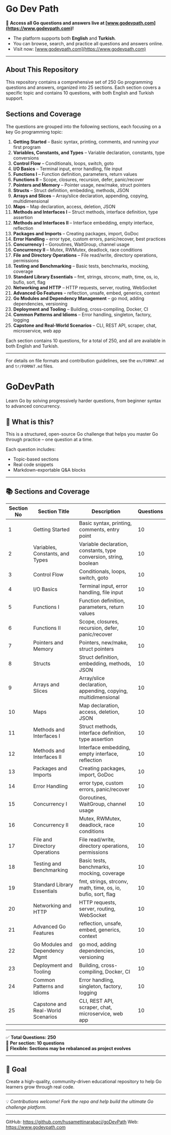 # Go Dev Path

🚀 **Access all Go questions and answers live at [www.godevpath.com](https://www.godevpath.com)!**

- The platform supports both **English** and **Turkish**.
- You can browse, search, and practice all questions and answers online.
- Visit now: [www.godevpath.com](https://www.godevpath.com)

---

## About This Repository

This repository contains a comprehensive set of 250 Go programming questions and answers, organized into 25 sections. Each section covers a specific topic and contains 10 questions, with both English and Turkish support.

## Sections and Coverage

The questions are grouped into the following sections, each focusing on a key Go programming topic:

1. **Getting Started** – Basic syntax, printing, comments, and running your first program
2. **Variables, Constants, and Types** – Variable declaration, constants, type conversions
3. **Control Flow** – Conditionals, loops, switch, goto
4. **I/O Basics** – Terminal input, error handling, file input
5. **Functions I** – Function definition, parameters, return values
6. **Functions II** – Scope, closures, recursion, defer, panic/recover
7. **Pointers and Memory** – Pointer usage, new/make, struct pointers
8. **Structs** – Struct definition, embedding, methods, JSON
9. **Arrays and Slices** – Array/slice declaration, appending, copying, multidimensional
10. **Maps** – Map declaration, access, deletion, JSON
11. **Methods and Interfaces I** – Struct methods, interface definition, type assertion
12. **Methods and Interfaces II** – Interface embedding, empty interface, reflection
13. **Packages and Imports** – Creating packages, import, GoDoc
14. **Error Handling** – error type, custom errors, panic/recover, best practices
15. **Concurrency I** – Goroutines, WaitGroup, channel usage
16. **Concurrency II** – Mutex, RWMutex, deadlock, race conditions
17. **File and Directory Operations** – File read/write, directory operations, permissions
18. **Testing and Benchmarking** – Basic tests, benchmarks, mocking, coverage
19. **Standard Library Essentials** – fmt, strings, strconv, math, time, os, io, bufio, sort, flag
20. **Networking and HTTP** – HTTP requests, server, routing, WebSocket
21. **Advanced Go Features** – reflection, unsafe, embed, generics, context
22. **Go Modules and Dependency Management** – go mod, adding dependencies, versioning
23. **Deployment and Tooling** – Building, cross-compiling, Docker, CI
24. **Common Patterns and Idioms** – Error handling, singleton, factory, logging
25. **Capstone and Real-World Scenarios** – CLI, REST API, scraper, chat, microservice, web app

Each section contains 10 questions, for a total of 250, and all are available in both English and Turkish.

---

For details on file formats and contribution guidelines, see the `en/FORMAT.md` and `tr/FORMAT.md` files.

# GoDevPath

Learn Go by solving progressively harder questions, from beginner syntax to advanced concurrency.

## 🚀 What is this?

This is a structured, open-source Go challenge that helps you master Go through practice – one question at a time.

Each question includes:
- Topic-based sections
- Real code snippets
- Markdown-exportable Q&A blocks

---
## 📚 Sections and Coverage

| Section No | Section Title                  | Description                                                        | Questions |
|------------|-------------------------------|---------------------------------------------------------------------|-----------|
| 1          | Getting Started                | Basic syntax, printing, comments, entry point                      | 10        |
| 2          | Variables, Constants, and Types| Variable declaration, constants, type conversion, string, boolean  | 10        |
| 3          | Control Flow                   | Conditionals, loops, switch, goto                                  | 10        |
| 4          | I/O Basics                     | Terminal input, error handling, file input                         | 10        |
| 5          | Functions I                    | Function definition, parameters, return values                     | 10        |
| 6          | Functions II                   | Scope, closures, recursion, defer, panic/recover                   | 10        |
| 7          | Pointers and Memory            | Pointers, new/make, struct pointers                                | 10        |
| 8          | Structs                        | Struct definition, embedding, methods, JSON                        | 10        |
| 9          | Arrays and Slices              | Array/slice declaration, appending, copying, multidimensional      | 10        |
| 10         | Maps                           | Map declaration, access, deletion, JSON                            | 10        |
| 11         | Methods and Interfaces I        | Struct methods, interface definition, type assertion               | 10        |
| 12         | Methods and Interfaces II       | Interface embedding, empty interface, reflection                   | 10        |
| 13         | Packages and Imports            | Creating packages, import, GoDoc                                   | 10        |
| 14         | Error Handling                  | error type, custom errors, panic/recover                           | 10        |
| 15         | Concurrency I                   | Goroutines, WaitGroup, channel usage                               | 10        |
| 16         | Concurrency II                  | Mutex, RWMutex, deadlock, race conditions                          | 10        |
| 17         | File and Directory Operations   | File read/write, directory operations, permissions                 | 10        |
| 18         | Testing and Benchmarking        | Basic tests, benchmarks, mocking, coverage                         | 10        |
| 19         | Standard Library Essentials     | fmt, strings, strconv, math, time, os, io, bufio, sort, flag       | 10        |
| 20         | Networking and HTTP             | HTTP requests, server, routing, WebSocket                          | 10        |
| 21         | Advanced Go Features            | reflection, unsafe, embed, generics, context                       | 10        |
| 22         | Go Modules and Dependency Mgmt  | go mod, adding dependencies, versioning                            | 10        |
| 23         | Deployment and Tooling          | Building, cross-compiling, Docker, CI                              | 10        |
| 24         | Common Patterns and Idioms      | Error handling, singleton, factory, logging                        | 10        |
| 25         | Capstone and Real-World Scenarios| CLI, REST API, scraper, chat, microservice, web app               | 10        |

---

✅ **Total Questions: 250**  
📌 **Per section: 10 questions**  
🧩 **Flexible: Sections may be rebalanced as project evolves**

---

## 🧠 Goal

Create a high-quality, community-driven educational repository to help Go learners grow through real code.

---

💡 _Contributions welcome! Fork the repo and help build the ultimate Go challenge platform._

---

GitHub: https://github.com/husamettinarabaci/goDevPath
Web: https://www.godevpath.com
